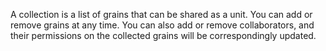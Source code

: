 A collection is a list of grains that can be shared as a unit.
You can add or remove grains at any time. You can also add or remove collaborators,
and their permissions on the collected grains will be correspondingly updated.
